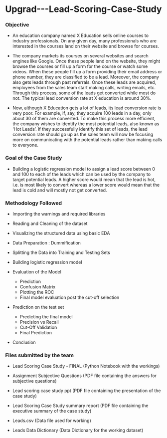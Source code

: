 # Upgrad---Lead-Scoring-Case-Study

### Objective 

- An education company named X Education sells online courses to industry professionals. On any given day, many professionals who are interested in the courses land on their website and browse for courses.

- The company markets its courses on several websites and search engines like Google. Once these people land on the website, they might browse the courses or fill up a form for the course or watch some videos. When these people fill up a form providing their email address or phone number, they are classified to be a lead. Moreover, the company also gets leads through past referrals. Once these leads are acquired, employees from the sales team start making calls, writing emails, etc. Through this process, some of the leads get converted while most do not. The typical lead conversion rate at X education is around 30%.

- Now, although X Education gets a lot of leads, its lead conversion rate is very poor. For example, if, say, they acquire 100 leads in a day, only about 30 of them are converted. To make this process more efficient, the company wishes to identify the most potential leads, also known as ‘Hot Leads’. If they successfully identify this set of leads, the lead conversion rate should go up as the sales team will now be focusing more on communicating with the potential leads rather than making calls to everyone.

### Goal of the Case Study 

- Building a logistic regression model to assign a lead score between 0 and 100 to each of the leads which can be used by the company to target potential leads. A higher score would mean that the lead is hot, i.e. is most likely to convert whereas a lower score would mean that the lead is cold and will mostly not get converted.

### Methodology Followed

- Importing the warnings and required libraries
- Reading and Cleaning of the dataset
- Visualizing the structured data using basic EDA
- Data Preparation : Dummification
- Splitting the Data into Training and Testing Sets
- Building logistic regression model
- Evaluation of the Model
  
   - Prediction
   - Confusion Matrix
   - Plotting the ROC 
   - Final model evaluation post the cut-off selection
     
- Prediction on the test set
  
   - Predicting the final model
   - Precision vs Recall
   - Cut-Off Validation
   - Final Prediction
     
- Conclusion

### Files submitted by the team

- Lead Scoring Case Study - FINAL (Python Notebook with the workings)
  
- Assignment Subjective Questions (PDF file containing the answers for subjective questions)
  
- Lead scoring case study ppt (PDF file containing the presentation of the case study)
  
- Lead Scoring Case Study summary report (PDF file containing the executive summary of the case study)
  
- Leads.csv (Data file used for working)
  
- Leads Data Dictionary (Data Dictionary for the working dataset)
